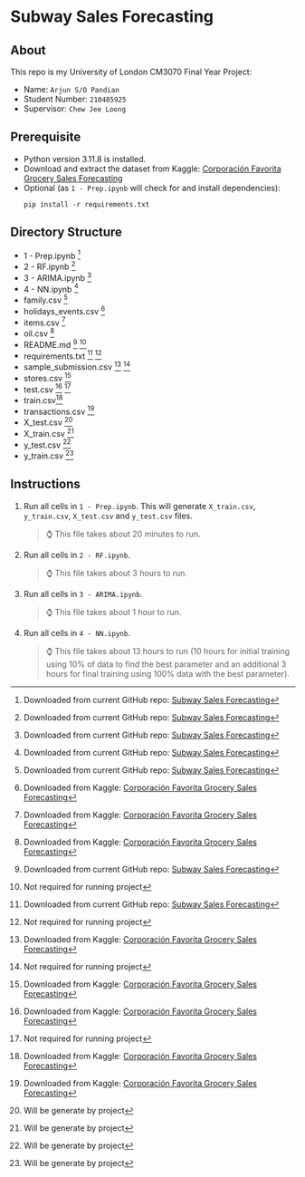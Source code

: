 # Subway Sales Forecasting

## About
This repo is my University of London CM3070 Final Year Project:
- Name: `Arjun S/O Pandian`
- Student Number: `210485925`
- Supervisor: `Chew Jee Loong`

## Prerequisite
- Python version 3.11.8 is installed.
- Download and extract the dataset from Kaggle: [Corporación Favorita Grocery Sales Forecasting](https://www.kaggle.com/c/favorita-grocery-sales-forecasting/data)
- Optional (as `1 - Prep.ipynb` will check for and install dependencies):
    ```shell
    pip install -r requirements.txt
    ```

## Directory Structure
- 1 - Prep.ipynb [^1]
- 2 - RF.ipynb [^1]
- 3 - ARIMA.ipynb [^1]
- 4 - NN.ipynb [^1]
- family.csv [^1]
- holidays_events.csv [^2]
- items.csv [^2]
- oil.csv [^2]
- README.md [^1] [^3]
- requirements.txt [^1] [^3]
- sample_submission.csv [^2] [^3]
- stores.csv [^2]
- test.csv [^2] [^3]
- train.csv[^2]
- transactions.csv [^2]
- X_test.csv [^4]
- X_train.csv [^4]
- y_test.csv [^4]
- y_train.csv [^4]

## Instructions
1. Run all cells in `1 - Prep.ipynb`. This will generate `X_train.csv`, `y_train.csv`, `X_test.csv` and `y_test.csv` files.
   > :watch: This file takes about 20 minutes to run.
2. Run all cells in `2 - RF.ipynb`.
   > :watch: This file takes about 3 hours to run.
3. Run all cells in `3 - ARIMA.ipynb`.
   > :watch: This file takes about 1 hour to run.
4. Run all cells in `4 - NN.ipynb`.
   > :watch: This file takes about 13 hours to run (10 hours for initial training using 10% of data to find the best parameter and an additional 3 hours for final training using 100% data with the best parameter).

[^1]: Downloaded from current GitHub repo: [Subway Sales Forecasting](https://github.com/ArjunPandian/subway-sales-forecasting)
[^2]: Downloaded from Kaggle: [Corporación Favorita Grocery Sales Forecasting](https://www.kaggle.com/c/favorita-grocery-sales-forecasting/data)
[^3]: Not required for running project
[^4]: Will be generate by project
